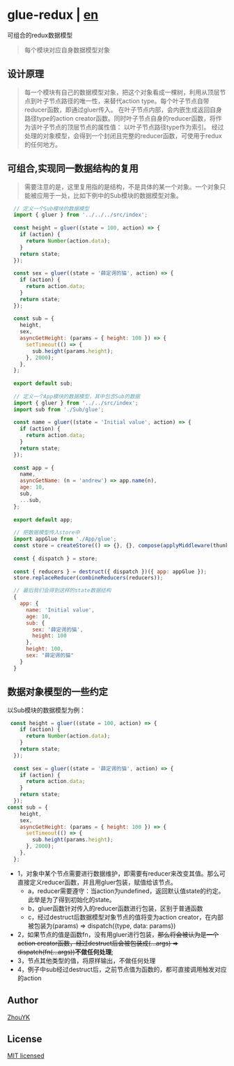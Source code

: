 # glue-redux | [en](https://github.com/ZhouYK/glue-redux)

可组合的redux数据模型
> 每个模块对应自身数据模型对象

## 设计原理

> 每一个模块有自己的数据模型对象，把这个对象看成一棵树，利用从顶层节点到叶子节点路径的唯一性，来替代action type。每个叶子节点自带reducer函数，即通过gluer传入。
> 在叶子节点内部，会内嵌生成返回自身路径type的action creator函数。同时叶子节点自身的reducer函数，将作为该叶子节点的顶层节点的属性值：
> 以叶子节点路径type作为索引。
> 经过处理的对象模型，会得到一个封闭且完整的reducer函数，可使用于redux的任何地方。

## 可组合,实现同一数据结构的复用

> 需要注意的是，这里复用指的是结构，不是具体的某一个对象。一个对象只能被应用于一处，比如下例中的Sub模块的数据模型对象。
```jsx harmony
  // 定义一个Sub模块的数据模型
  import { gluer } from '../../../src/index';
  
  const height = gluer((state = 100, action) => {
    if (action) {
      return Number(action.data);
    }
    return state;
  });
  
  const sex = gluer((state = '薛定谔的猫', action) => {
    if (action) {
      return action.data;
    }
    return state;
  });
  
  const sub = {
    height,
    sex,
    asyncGetHeight: (params = { height: 100 }) => {
      setTimeout(() => {
        sub.height(params.height);
      }, 2000);
    },
  };
  
  export default sub;
  
  // 定义一个App模块的数据模型，其中包含Sub的数据
  import { gluer } from '../../src/index';
  import sub from './Sub/glue';
  
  const name = gluer((state = 'Initial value', action) => {
    if (action) {
      return action.data;
    }
    return state;
  });
  
  const app = {
    name,
    asyncGetName: (n = 'andrew') => app.name(n),
    age: 10,
    sub,
    ...sub,
  };
  
  export default app;
  
  // 把数据模型传入store中
  import appGlue from './App/glue';
  const store = createStore(() => {}, {}, compose(applyMiddleware(thunk), DevTool.instrument()));
  
  const { dispatch } = store;
  
  const { reducers } = destruct({ dispatch })({ app: appGlue });
  store.replaceReducer(combineReducers(reducers));

  // 最后我们会得到这样的state数据结构
  {
    app: {
      name: 'Initial value',
      age: 10,
      sub: {
        sex: '薛定谔的猫',
        height: 100
      },
      height: 100,
      sex: "薛定谔的猫"
    }
  }
```

## 数据对象模型的一些约定
以Sub模块的数据模型为例：
```jsx harmony
 const height = gluer((state = 100, action) => {
    if (action) {
      return Number(action.data);
    }
    return state;
  });
  
  const sex = gluer((state = '薛定谔的猫', action) => {
    if (action) {
      return action.data;
    }
    return state;
  });
const sub = {
    height,
    sex,
    asyncGetHeight: (params = { height: 100 }) => {
      setTimeout(() => {
        sub.height(params.height);
      }, 2000);
    },
  };
```
- 1，对象中某个节点需要进行数据维护，即需要有reducer来改变其值。那么可直接定义reducer函数，并且用gluer包装，赋值给该节点。
  - a，reducer需要遵守：当action为undefined，返回默认值state的约定。此举是为了得到初始化的state。
  - b，gluer函数针对传入的reducer函数进行包装，区别于普通函数
  - c，经过destruct后数据模型对象节点的值将变为action creator，在内部被包装为(params) => dispatch({type, data: params})
- 2，如果节点的值是函数fn，没有用gluer进行包装，<del>那么将会被认为是一个action creator函数，经过destruct后会被包装成(...args) => dispatch(fn(...args))</del><strong>不做任何处理</strong>;
- 3，节点其他类型的值，将原样输出，不做任何处理 
- 4，例子中sub经过destruct后，之前节点值为函数的，都可直接调用触发对应的action

## Author
[ZhouYK](https://github.com/ZhouYK)

## License
[MIT licensed](https://github.com/ZhouYK/glue-redux/blob/master/LICENSE) 
